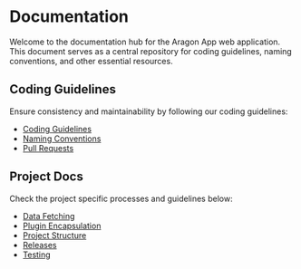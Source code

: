 # Documentation

Welcome to the documentation hub for the Aragon App web application. This document serves as a central repository for
coding guidelines, naming conventions, and other essential resources.

## Coding Guidelines

Ensure consistency and maintainability by following our coding guidelines:

- [Coding Guidelines](./codingGuidelines/codingGuidelines.md)
- [Naming Conventions](./codingGuidelines/namingConventions.md)
- [Pull Requests](./codingGuidelines/pullRequests.md)

## Project Docs

Check the project specific processes and guidelines below:

- [Data Fetching](./projectDocs/dataFetching.md)
- [Plugin Encapsulation](./projectDocs/pluginEncapsulation.md)
- [Project Structure](./projectDocs/projectStructure.md)
- [Releases](./projectDocs/releases.md)
- [Testing](./projectDocs/testing.md)
